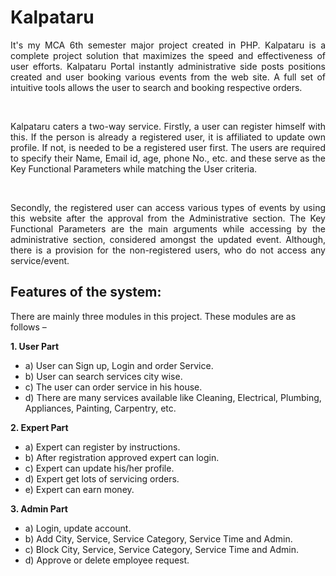 # Kalpataru
<p align="justify">It's my MCA 6th semester major project created in PHP.
Kalpataru is a complete project solution that maximizes the speed and effectiveness of user efforts. Kalpataru Portal instantly administrative side posts positions created and user booking various events from the web site. A full set of intuitive tools allows the user to search and booking respective orders.</p><br/>
  
<p align="justify">Kalpataru caters a two-way service. Firstly, a user can register himself with this. If the person is already a registered user, it is affiliated to update own profile. If not, is needed to be a registered user first. The users are required to specify their Name, Email id, age, phone No., etc. and these serve as the Key Functional Parameters while matching the User criteria.</p><br />

<p align="justify">Secondly, the registered user can access various types of events by using this website after the approval from the Administrative section. The Key Functional Parameters are the main arguments while accessing by the administrative section, considered amongst the updated event. Although, there is a provision for the non-registered users, who do not access any service/event.</p>

## Features of the system:
There are mainly three modules in this project. These modules are as follows –

**1. User Part**
- a) User can Sign up, Login and order Service.
- b) User can search services city wise.
- c) The user can order service in his house.
- d) There are many services available like Cleaning, Electrical, Plumbing, Appliances, Painting, Carpentry, etc.

**2. Expert Part**
- a) Expert can register by instructions.
- b) After registration approved expert can login.
- c) Expert can update his/her profile.
- d) Expert get lots of servicing orders.
- e) Expert can earn money.

**3. Admin Part**
- a) Login, update account.
- b) Add City, Service, Service Category, Service Time and Admin.
- c) Block City, Service, Service Category, Service Time and Admin.
- d) Approve or delete employee request.
